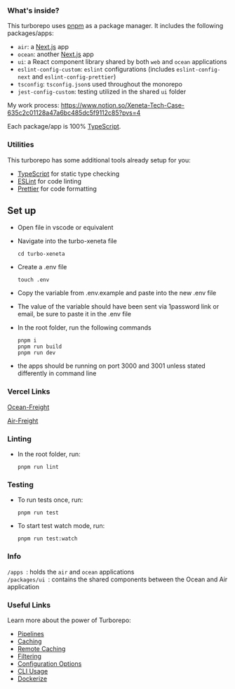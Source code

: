 ### What's inside?

This turborepo uses [pnpm](https://pnpm.io) as a package manager. It includes the following packages/apps:

- `air`: a [Next.js](https://nextjs.org/) app
- `ocean`: another [Next.js](https://nextjs.org/) app
- `ui`: a React component library shared by both `web` and `ocean` applications
- `eslint-config-custom`: `eslint` configurations (includes `eslint-config-next` and `eslint-config-prettier`)
- `tsconfig`: `tsconfig.json`s used throughout the monorepo
- `jest-config-custom`: testing utilized in the shared `ui` folder

My work process: https://www.notion.so/Xeneta-Tech-Case-635c2c01128a47a6bc485dc5f9112c85?pvs=4 

Each package/app is 100% [TypeScript](https://www.typescriptlang.org/).

### Utilities

This turborepo has some additional tools already setup for you:

- [TypeScript](https://www.typescriptlang.org/) for static type checking
- [ESLint](https://eslint.org/) for code linting
- [Prettier](https://prettier.io) for code formatting

## Set up

- Open file in vscode or equivalent
- Navigate into the turbo-xeneta file

  ```
  cd turbo-xeneta
  ```

- Create a .env file

  ```
  touch .env
  ```

- Copy the variable from .env.example and paste into the new .env file
- The value of the variable should have been sent via 1password link or email, be sure to paste it in the .env file
- In the root folder, run the following commands
  ```
  pnpm i
  pnpm run build
  pnpm run dev
  ```
- the apps should be running on port 3000 and 3001 unless stated differently in command line

### Vercel Links

[Ocean-Freight](https://turbo-xeneta-ocean.vercel.app/)

[Air-Freight](https://turbo-xeneta-air.vercel.app/)

### Linting

- In the root folder, run:
  ```
  pnpm run lint
  ```

### Testing

- To run tests once, run:
  ```
  pnpm run test
  ```
- To start test watch mode, run:
  ```
  pnpm run test:watch
  ```

### Info

`/apps `: holds the `air` and `ocean` applications <br/>
`/packages/ui `: contains the shared components between the Ocean and Air application

### Useful Links

Learn more about the power of Turborepo:

- [Pipelines](https://turbo.build/repo/docs/core-concepts/monorepos/running-tasks)
- [Caching](https://turbo.build/repo/docs/core-concepts/caching)
- [Remote Caching](https://turbo.build/repo/docs/core-concepts/remote-caching)
- [Filtering](https://turbo.build/repo/docs/core-concepts/monorepos/filtering)
- [Configuration Options](https://turbo.build/repo/docs/reference/configuration)
- [CLI Usage](https://turbo.build/repo/docs/reference/command-line-reference)
- [Dockerize](https://turbo.build/repo/docs/handbook/deploying-with-docker)
